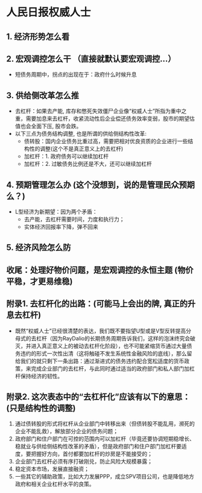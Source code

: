 # 人民日报权威人士

## 1. 经济形势怎么看

## 2. 宏观调控怎么干 __（直接就默认要宏观调控...）__
* 短债务周期中，拐点的出现在于：政府什么时候升息

## 3. 供给侧改革怎么推
* 去杠杆：如果去产能, 库存和憋死失效僵尸企业像“权威人士”所指为重中之重，需要加息来去杠杆，收紧流动性后企业偿还债务效率变弱，股市的期望估值也会全面下压, 股市会跌。
* 以下三点为债务结构调整, 也是所谓的供给侧结构性改革:
    * 债转股：国内企业债务比重过高，需要把相对优良资质的企业进行一些结构性的调整(这个不是真正意义上的去杠杆)
    * 加杠杆：1. 政府债务可以继续加杠杆
    * 加杠杆：2. 过敏债务比例还是不大，还可以继续加杠杆

## 4. 预期管理怎么办 __(这个没想到，说的是管理民众预期么？)__
* L型经济为新期望：因为两个矛盾：
    * 去产能，去杠杆需要时间，力度和执行力； 
    * 实体经济回报率下降，弹不回来

## 5. 经济风险怎么防

## 收尾：处理好物价问题，是宏观调控的永恒主题 __(物价平稳，才更易维稳)__

## 附录1. 去杠杆化的出路：(可能马上会出的牌, 真正的升息去杠杆)
* 既然“权威人士”已经很清楚的表达，我们既不要指望U型或是V型反转提高分母式的去杠杆（因为RayDalio的长期债务周期告诉我们，这样的泡沫终究会破灭，并进入真正意义上的被动去杠杆化阶段），也不可能紧缩货币通过大量债务违约的形式一次性出清（这将触碰不发生系统性金融风险的底线），那么留给我们的就只剩下一条出路：通过渐进式的债务违约配合宽松适度的货币政策，来完成企业部门的去杠杆，与此同时通过适当的政府部门和私人部门加杠杆保持经济的韧性。

## 附录2. 这次表态中的“去杠杆化”应该有以下的意思：(只是结构性的调整)
1. 通过债转股的形式将杠杆从企业部门中转移出来（但债转股不能乱用，濒死的企业不能乱救），解放部分企业的债务问题；
2. 政府部门和住户部门在可控的范围内可以加杠杆（毕竟还要协调短期稳增长、稳就业与供给侧结构性改革的矛盾），但是政府部门和住户部门加杠杆要适度，要把握好方向，首付都要加杠杆的炒房是不能接受的；
3. 企业部门去杠杆必须有序打破刚兑，防止风险大规模暴露；
4. 稳定资本市场，发展直接融资；
5. 一些其它的辅助政策，比如大力发展PPP，成立SPV项目公司，也是降低地方政府和相关企业杠杆水平的良策。
